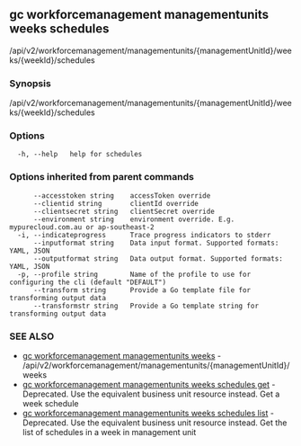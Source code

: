 ## gc workforcemanagement managementunits weeks schedules

/api/v2/workforcemanagement/managementunits/{managementUnitId}/weeks/{weekId}/schedules

### Synopsis

/api/v2/workforcemanagement/managementunits/{managementUnitId}/weeks/{weekId}/schedules

### Options

```
  -h, --help   help for schedules
```

### Options inherited from parent commands

```
      --accesstoken string    accessToken override
      --clientid string       clientId override
      --clientsecret string   clientSecret override
      --environment string    environment override. E.g. mypurecloud.com.au or ap-southeast-2
  -i, --indicateprogress      Trace progress indicators to stderr
      --inputformat string    Data input format. Supported formats: YAML, JSON
      --outputformat string   Data output format. Supported formats: YAML, JSON
  -p, --profile string        Name of the profile to use for configuring the cli (default "DEFAULT")
      --transform string      Provide a Go template file for transforming output data
      --transformstr string   Provide a Go template string for transforming output data
```

### SEE ALSO

* [gc workforcemanagement managementunits weeks](gc_workforcemanagement_managementunits_weeks.html)	 - /api/v2/workforcemanagement/managementunits/{managementUnitId}/weeks
* [gc workforcemanagement managementunits weeks schedules get](gc_workforcemanagement_managementunits_weeks_schedules_get.html)	 - Deprecated.  Use the equivalent business unit resource instead. Get a week schedule
* [gc workforcemanagement managementunits weeks schedules list](gc_workforcemanagement_managementunits_weeks_schedules_list.html)	 - Deprecated.  Use the equivalent business unit resource instead. Get the list of schedules in a week in management unit


